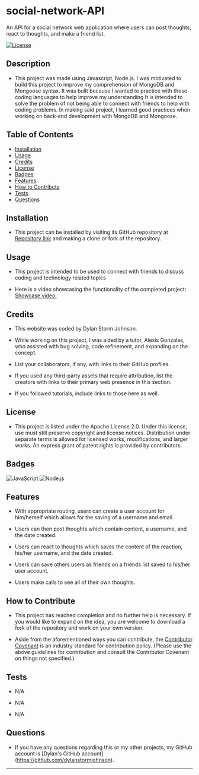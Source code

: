 # social-network-API
An API for a social network web application where users can post thoughts, react to thoughts, and make a friend list.

[![License](https://img.shields.io/badge/License-Apache_2.0-blue.svg)](https://opensource.org/licenses/Apache-2.0)

## Description

- This project was made using Javascript, Node.js.  I was motivated to build this project to improve my comprehension of MongoDB and Mongoose syntax.  It was built because I wanted to practice with these coding languages to help improve my understanding  It is intended to solve the problem of not being able to connect with friends to help with coding problems.  In making said project, I learned good practices when working on back-end development with MongoDB and Mongoose.

## Table of Contents

- [Installation](#installation)
- [Usage](#usage)
- [Credits](#credits)
- [License](#license)
- [Badges](#badges)
- [Features](#features)
- [How to Contribute](#how-to-contribute)
- [Tests](#tests)
- [Questions](#questions)

## Installation

- This project can be installed by visiting its GitHub repository at [Repository link](https://github.com/dylanstormjohnson/social-network-API) and making a clone or fork of the repository.

## Usage

- This project is intended to be used to connect with friends to discuss coding and technology related topics

- Here is a video showcasing the functionality of the completed project:
[Showcase video:](https://drive.google.com/file/d/15J-qdDQUiJN4tpWXPKFMerTWUdzQq6zp/view)


## Credits
- This website was coded by Dylan Storm Johnson.

- While working on this project, I was aided by a tutor, Alexis Gonzales, who assisted with bug solving, code refinement, and expanding on the concept.

- List your collaborators, if any, with links to their GitHub profiles.

- If you used any third-party assets that require attribution, list the creators with links to their primary web presence in this section.

- If you followed tutorials, include links to those here as well.

## License

- This project is listed under the Apache License 2.0.  Under this license, use must still preserve copyright and license notices.  Distribution under separate terms is allowed for licensed works, modifications, and larger works.  An express grant of patent rights is provided by contributors.

## Badges

  ![JavaScript](https://img.shields.io/badge/-JavaScript-black?style=flat-square&logo=javascript)   ![Node.js](https://img.shields.io/badge/-Node.js-black?style=flat-square&logo=node.js) 

## Features

- With appropriate routing, users can create a user account for him/herself which allows for the saving of a username and email.

- Users can then post thoughts which contain content, a username, and the date created.

- Users can react to thoughts which saves the content of the reaction, his/her username, and the date created.

- Users can save others users as friends on a friends list saved to his/her user account.

- Users make calls to see all of their own thoughts.

## How to Contribute

- This project has reached completion and no further help is necessary.  If you would like to expand on the idea, you are welcome to download a fork of the repository and work on your own version.

- Aside from the aforementioned ways you can contribute, the [Contributor Covenant](https://www.contributor-covenant.org/) is an industry standard for contribution policy.  (Please use the above guidelines for contribution and consult the Contributor Covenant on things not specified.)

## Tests

- N/A

- N/A

- N/A

## Questions

- If you have any questions regarding this or my other projects, my GitHub account is [Dylan's GitHub account] (https://github.com/dylanstormjohnson).
---